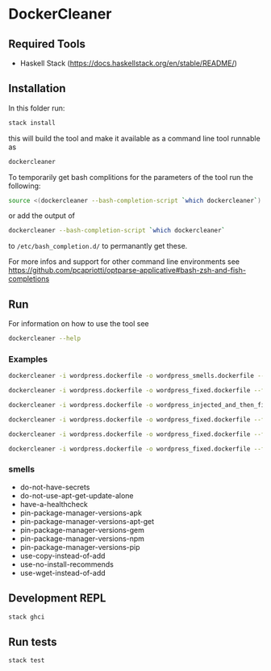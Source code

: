 # DockerCleaner

## Required Tools

* Haskell Stack (https://docs.haskellstack.org/en/stable/README/)

## Installation

In this folder run:

```bash
stack install
```

this will build the tool and make it available as a command line tool runnable as

```bash
dockercleaner
```

To temporarily get bash complitions for the parameters of the tool run the following:

```bash
source <(dockercleaner --bash-completion-script `which dockercleaner`)
```

or add the output of
```bash
dockercleaner --bash-completion-script `which dockercleaner`
```
to `/etc/bash_completion.d/` to permanantly get these.

For more infos and support for other command line environments see https://github.com/pcapriotti/optparse-applicative#bash-zsh-and-fish-completions

## Run

For information on how to use the tool see

```bash
dockercleaner --help
```

### Examples
```bash
dockercleaner -i wordpress.dockerfile -o wordpress_smells.dockerfile --inject
```

```bash
dockercleaner -i wordpress.dockerfile -o wordpress_fixed.dockerfile --fix
```

```bash
dockercleaner -i wordpress.dockerfile -o wordpress_injected_and_then_fixed.dockerfile --inject --fix
```

```bash
dockercleaner -i wordpress.dockerfile -o wordpress_fixed.dockerfile --fix --smell use-no-install-recommends --seed 12345
```

```bash
dockercleaner -i wordpress.dockerfile -o wordpress_fixed.dockerfile --fix --smell use-no-install-recommends --smell pin-package-manager-versions-apt-get
```

```bash
dockercleaner -i wordpress.dockerfile -o wordpress_fixed.dockerfile --fix --inject --random-smells --seed 4 --metadata --metadata-file wordpress_fixed.dockerfile.json
```

### smells

* do-not-have-secrets
* do-not-use-apt-get-update-alone
* have-a-healthcheck
* pin-package-manager-versions-apk
* pin-package-manager-versions-apt-get
* pin-package-manager-versions-gem
* pin-package-manager-versions-npm
* pin-package-manager-versions-pip
* use-copy-instead-of-add
* use-no-install-recommends
* use-wget-instead-of-add

## Development REPL

```bash
stack ghci
```

## Run tests

```bash
stack test
```
